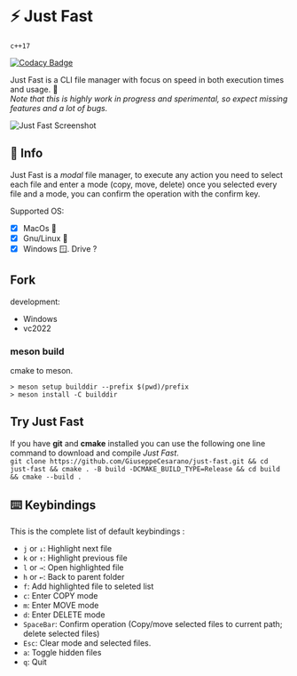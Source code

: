 # ⚡ Just Fast

`c++17`

[![Codacy Badge](https://api.codacy.com/project/badge/Grade/cbf1179a0d3a42c19788210ec18efbac)](https://www.codacy.com/manual/pecorainpannacotta/just-fast?utm_source=github.com&utm_medium=referral&utm_content=GiuseppeCesarano/just-fast&utm_campaign=Badge_Grade)

Just Fast is a CLI file manager with focus on speed in both execution times and usage. 🚀  
_Note that this is highly work in progress and sperimental, so expect missing features and a lot of bugs._

![Just Fast Screenshot](resource/screenshot.png)

## 📖 Info

Just Fast is a _modal_ file manager, to execute any action you need to select each file and enter a mode (copy, move, delete) once you selected every file and a mode, you can confirm the operation with the confirm key.

Supported OS:

-   [x] MacOs 🍎
-   [x] Gnu/Linux 🐧
-   [x] Windows 🪟. Drive ?

## Fork

development:

- Windows 
- vc2022

### meson build

cmake to meson.

```
> meson setup builddir --prefix $(pwd)/prefix 
> meson install -C builddir
```

## Try Just Fast

If you have **git** and **cmake** installed you can use the following one line command to download and compile _Just Fast_.  
`git clone https://github.com/GiuseppeCesarano/just-fast.git && cd just-fast && cmake . -B build -DCMAKE_BUILD_TYPE=Release && cd build && cmake --build .`

## ⌨️ Keybindings

This is the complete list of default keybindings :

-   `j` or `↓`: Highlight next file
-   `k` or `↑`: Highlight previous file
-   `l` or `→`: Open highlighted file
-   `h` or `←`: Back to parent folder
-   `f`: Add highlighted file to seleted list
-   `c`: Enter COPY mode
-   `m`: Enter MOVE mode
-   `d`: Enter DELETE mode
-   `SpaceBar`: Confirm operation (Copy/move selected files to current path; delete selected files)
-   `Esc`: Clear mode and selected files.
-   `a`: Toggle hidden files
-   `q`: Quit

